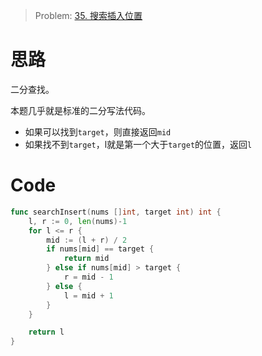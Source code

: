 

> Problem: [35. 搜索插入位置](https://leetcode.cn/problems/search-insert-position/description/)



# 思路
二分查找。

本题几乎就是标准的二分写法代码。
- 如果可以找到`target`，则直接返回`mid`
- 如果找不到`target`，l就是第一个大于`target`的位置，返回`l`


# Code
```Go
func searchInsert(nums []int, target int) int {
	l, r := 0, len(nums)-1
	for l <= r {
		mid := (l + r) / 2
		if nums[mid] == target {
			return mid
		} else if nums[mid] > target {
			r = mid - 1
		} else {
			l = mid + 1
		}
	}

	return l
}
```
  
